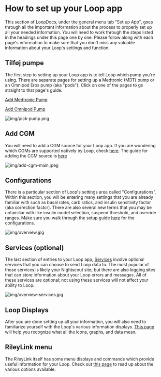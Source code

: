 # How to set up your Loop app

This section of LoopDocs, under the general menu tab "Set up App", goes through all the important information about the process to properly set up all your needed information. You will need to work through the steps listed in the headings under this page one by one. Please follow along with each page's information to make sure that you don't miss any valuable information about your Loop's settings and function.

## Tilføj pumpe

The first step to setting up your Loop app is to tell Loop which pump you're using. There are separate pages for setting up a Medtronic (MDT) pump or an Omnipod Eros pump (aka "pods"). Click on one of the pages to go straight to that page's guide.

[Add Medtronic Pump](loop-settings/mdt-pump.md)

[Add Omnipod Pump](loop-settings/omnipod-pump.md)

![img/pick-pump.png](img/pick-pump.png)

## Add CGM

You will need to add a CGM source for your Loop app. If you are wondering which CGMs are supported natively by Loop, check [here](../build/step4.md). The guide for adding the CGM source is [here](loop-settings/cgm.md)

![img/add-cgm-main.jpeg](img/add-cgm-main.jpeg)

## Configurations

There is a particular section of Loop's settings area called "Configurations". Within this section, you will be entering many settings that you are already familiar with such as basal rates, carb ratios, and insulin sensitivity factor (aka correction factor). There are also several new terms that you may be unfamiliar with like insulin model selection, suspend threshold, and override ranges. Make sure you walk through the setup guide [here](loop-settings/configurations.md) for the configurations.

![img/overview.jpg](img/overview.jpg)

## Services (optional)

The last section of entries to your Loop app, [Services](loop-settings/services.md) involve optional services that you can choose to send Loop data to. The most popular of those services is likely your Nightscout site; but there are also logging sites that can store information about your Loop errors and messages. All of these services are optional; not using these services will not affect your ability to Loop.

![img/overview-services.jpg](img/overview-services.jpg)

## Loop Displays

After you are done setting up all your information, you will also need to familiarize yourself with the Loop's various information displays. [This page](loop-settings/displays.md) will help you recognize what all the icons, graphs, and data mean.

## RileyLink menu

The RileyLink itself has some menu displays and commands which provide useful information for your Loop. Check out [this page](loop-settings/rileylink.md) to read up about the various options available.
